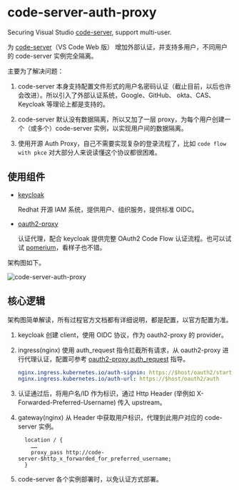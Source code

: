 # code-server-auth-proxy

Securing Visual Studio [code-server][], support multi-user.

为 [code-server][]（VS Code Web 版） 增加外部认证，并支持多用户，不同用户的 code-server 实例完全隔离。

主要为了解决问题：

1. code-server 本身支持配置文件形式的用户名密码认证（截止目前，以后也许会改进）。所以引入了外部认证系统，Google、GitHub、 okta、CAS、Keycloak 等理论上都是支持的。

2. code-server 默认没有数据隔离，所以又加了一层 proxy，为每个用户创建一个（或多个）code-server 实例，以实现用户间的数据隔离。

3. 使用开源 Auth Proxy，自己不需要实现复杂的登录流程了，比如 `code flow with pkce` 对大部分人来说读懂这个协议都很困难。

## 使用组件

- [keycloak][]

  Redhat 开源 IAM 系统，提供用户、组织服务，提供标准 OIDC。

- [oauth2-proxy][]

  认证代理，配合 keycloak 提供完整 OAuth2 Code Flow 认证流程。也可以试试 [pomerium][]，看样子也不错。

架构图如下。

![code-server-auth-proxy](https://www.plantuml.com/plantuml/proxy?cache=no&src=https://raw.githubusercontent.com/l10178/architecture-diagram/main/code-server-auth-proxy/code-server-auth-proxy.puml)

## 核心逻辑

架构图简单解读，所有过程官方文档都有详细说明，都是配置，以官方配置为准。

1. keycloak 创建 client，使用 OIDC 协议，作为 oauth2-proxy 的 provider。
2. ingress(nginx) 使用 auth_request 指令拦截所有请求，从 oauth2-proxy 进行代理认证，配置可参考 [oauth2-proxy auth_request](https://oauth2-proxy.github.io/oauth2-proxy/docs/configuration/overview/#configuring-for-use-with-the-nginx-auth_request-directive) 指导。

   ```yaml
   nginx.ingress.kubernetes.io/auth-signin: https://$host/oauth2/start?rd=$escaped_request_uri
   nginx.ingress.kubernetes.io/auth-url: https://$host/oauth2/auth
   ```

3. 认证通过后，将用户名/ID 作为标识，通过 Http Header (举例如 X-Forwarded-Preferred-Username) 传入 upstream。
4. gateway(nginx) 从 Header 中获取用户标识，代理到此用户对应的 code-server 实例。

   ```nginx
     location / {
       ……
       proxy_pass http://code-server-$http_x_forwarded_for_preferred_username;
     }
   ```

5. code-server 各个实例部署时，以免认证方式部署。

[code-server]: https://github.com/cdr/code-server
[keycloak]: https://github.com/keycloak/keycloak
[oauth2-proxy]: https://github.com/oauth2-proxy/oauth2-proxy
[pomerium]: https://github.com/pomerium/pomerium
